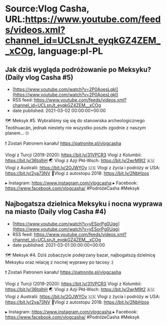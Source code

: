 # Source:Vlog Casha, URL:https://www.youtube.com/feeds/videos.xml?channel_id=UCLsnJt_eyqkGZ4ZEM__xCOg, language:pl-PL

## Jak dziś wygląda podróżowanie po Meksyku? (Daily vlog Casha #5)
 - [https://www.youtube.com/watch?v=2P0AoesLgkI](https://www.youtube.com/watch?v=2P0AoesLgkI)
 - RSS feed: https://www.youtube.com/feeds/videos.xml?channel_id=UCLsnJt_eyqkGZ4ZEM__xCOg
 - date published: 2021-03-02 00:00:00+00:00

🗺️ Meksyk #5. Wybraliśmy się się do stanowiska archeologicznego Teotihuacán, jednak niestety nie wszystko poszło zgodnie z naszym planem... 🙄

❗ Zostań Patronem kanału!
https://patronite.pl/vlogcasha

Vlogi z Turcji (2019-2020): https://bit.ly/31VPCR3
Vlogi z Kolumbii: https://bit.ly/36tqlhH
🌏 Vlogi z Azji Płd-Wsch: https://bit.ly/2wrM9t2
🇦🇺 Vlogi z Australii: https://bit.ly/2OJWYOy
🇺🇸 Vlogi z życia i podróży w USA: https://bit.ly/2ya73NV
🚙Vlogi z autostopu 2018: https://bit.ly/2NbHzos

▸ Instagram: https://www.instagram.com/vlogcasha
▸ Facebook: https://www.facebook.com/vlogcasha/
#PodróżeCasha #Meksyk

## Najbogatsza dzielnica Meksyku i nocna wyprawa na miasto (Daily vlog Casha #4)
 - [https://www.youtube.com/watch?v=yESorPg0Uqg](https://www.youtube.com/watch?v=yESorPg0Uqg)
 - RSS feed: https://www.youtube.com/feeds/videos.xml?channel_id=UCLsnJt_eyqkGZ4ZEM__xCOg
 - date published: 2021-03-01 00:00:00+00:00

🗺️ Meksyk #4. Dziś zobaczycie podejrzany bazar, najbogatszą dzielnicę Meksyku oraz relację z nocnej wyprawy po tacosy :)

❗ Zostań Patronem kanału!
https://patronite.pl/vlogcasha

Vlogi z Turcji (2019-2020): https://bit.ly/31VPCR3
Vlogi z Kolumbii: https://bit.ly/36tqlhH
🌏 Vlogi z Azji Płd-Wsch: https://bit.ly/2wrM9t2
🇦🇺 Vlogi z Australii: https://bit.ly/2OJWYOy
🇺🇸 Vlogi z życia i podróży w USA: https://bit.ly/2ya73NV
🚙Vlogi z autostopu 2018: https://bit.ly/2NbHzos

▸ Instagram: https://www.instagram.com/vlogcasha
▸ Facebook: https://www.facebook.com/vlogcasha/
#PodróżeCasha #Meksyk

